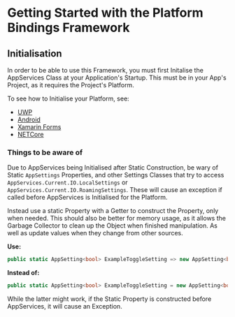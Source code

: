 # Getting Started with the Platform Bindings Framework

## Initialisation

In order to be able to use this Framework, you must first Initalise the AppServices Class at your Application's Startup. This must be in your App's Project, as it requires the Project's Platform.

To see how to Initialise your Platform, see:
* [UWP](Platform/UWP/UWPRemarks.md#Getting-Started)
* [Android](Platform/Android/AndroidRemarks.md#Getting-Started)
* [Xamarin Forms](Platform/XamarinForms/XamarinFormsRemarks.md)
* [NETCore](Platform/NETCore/NETCoreRemarks.md#Getting-Started)

### Things to be aware of

Due to AppServices being Initialised after Static Construction, be wary of Static `AppSettings` Properties, and other Settings Classes that try to access `AppServices.Current.IO.LocalSettings` or `AppServices.Current.IO.RoamingSettings`. These will cause an exception if called before AppServices is Initialised for the Platform.

Instead use a static Property with a Getter to construct the Property, only when needed. This should also be better for memory usage, as it allows the Garbage Collector to clean up the Object when finished manipulation. As well as update values when they change from other sources.

**Use:**
```c#
public static AppSetting<bool> ExampleToggleSetting => new AppSetting<bool>();
```

**Instead of:**
```C#
public static AppSetting<bool> ExampleToggleSetting = new AppSetting<bool>();
```

While the latter might work, if the Static Property is constructed before AppServices, it will cause an Exception.